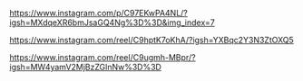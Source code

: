 https://www.instagram.com/p/C97EKwPA4NL/?igsh=MXdqeXR6bmJsaGQ4Ng%3D%3D&img_index=7

https://www.instagram.com/reel/C9hptK7oKhA/?igsh=YXBqc2Y3N3ZtOXQ5


https://www.instagram.com/reel/C9ugmh-MBpr/?igsh=MW4yamV2MjBzZGlnNw%3D%3D
